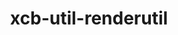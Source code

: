 ---
title: "xcb-util-renderutil"
layout: cache
categories: [package, develop]
meta: {"compilers": ["gcc@11.1.0", "gcc@11.4.0"], "num_specs": 15, "num_specs_by_stack": {"data-vis-sdk": 7, "hep": 8, "root": 15}, "oss": ["ubuntu20.04", "ubuntu22.04"], "platforms": ["linux"], "stacks": ["data-vis-sdk", "hep", "root"], "targets": ["x86_64_v3"], "versions": ["0.3.10"]}
spec_details: [{"compiler": "gcc@11.1.0", "hash": "3wzlqkyeupqtnc4aqulejgfeesm6l4eq", "os": "ubuntu20.04", "platform": "linux", "size": "-", "stacks": ["data-vis-sdk", "root"], "target": "x86_64_v3", "variants": ["build_system=autotools"], "versions": ["0.3.10"]}, {"compiler": "gcc@11.4.0", "hash": "awlvghqyrys65b6ppxmpbhgiugsifuvp", "os": "ubuntu22.04", "platform": "linux", "size": "-", "stacks": ["hep", "root"], "target": "x86_64_v3", "variants": ["build_system=autotools"], "versions": ["0.3.10"]}, {"compiler": "gcc@11.1.0", "hash": "du4pqcjf23bghtvzcnjylwadsggm5ffh", "os": "ubuntu20.04", "platform": "linux", "size": "-", "stacks": ["data-vis-sdk", "root"], "target": "x86_64_v3", "variants": ["build_system=autotools"], "versions": ["0.3.10"]}, {"compiler": "gcc@11.4.0", "hash": "elocb63drngz7e6wcmarkvhzmidkbwdk", "os": "ubuntu22.04", "platform": "linux", "size": "-", "stacks": ["hep", "root"], "target": "x86_64_v3", "variants": ["build_system=autotools"], "versions": ["0.3.10"]}, {"compiler": "gcc@11.4.0", "hash": "fcq6y4u72wnavwlyqfp4jkcang5rtwav", "os": "ubuntu22.04", "platform": "linux", "size": "-", "stacks": ["hep", "root"], "target": "x86_64_v3", "variants": ["build_system=autotools"], "versions": ["0.3.10"]}, {"compiler": "gcc@11.4.0", "hash": "fdpxkzbmxi3a44ok2kyoyb6dzlztozol", "os": "ubuntu22.04", "platform": "linux", "size": "-", "stacks": ["hep", "root"], "target": "x86_64_v3", "variants": ["build_system=autotools"], "versions": ["0.3.10"]}, {"compiler": "gcc@11.1.0", "hash": "g4nxkjka2gmvvfel2oxyp2fvbzp6rd25", "os": "ubuntu20.04", "platform": "linux", "size": "-", "stacks": ["data-vis-sdk", "root"], "target": "x86_64_v3", "variants": ["build_system=autotools"], "versions": ["0.3.10"]}, {"compiler": "gcc@11.1.0", "hash": "hddhquqcntsjkz4bzsxxx6tc5vsk3yui", "os": "ubuntu20.04", "platform": "linux", "size": "-", "stacks": ["data-vis-sdk", "root"], "target": "x86_64_v3", "variants": ["build_system=autotools"], "versions": ["0.3.10"]}, {"compiler": "gcc@11.1.0", "hash": "jntvy2rzegu2jqk2svlpzjj733drsy36", "os": "ubuntu20.04", "platform": "linux", "size": "-", "stacks": ["data-vis-sdk", "root"], "target": "x86_64_v3", "variants": ["build_system=autotools"], "versions": ["0.3.10"]}, {"compiler": "gcc@11.1.0", "hash": "ndy4hk2hyihok6qblpiqrvbqykuvciun", "os": "ubuntu20.04", "platform": "linux", "size": "-", "stacks": ["data-vis-sdk", "root"], "target": "x86_64_v3", "variants": ["build_system=autotools"], "versions": ["0.3.10"]}, {"compiler": "gcc@11.4.0", "hash": "qkf2r2mydx4xc4fj3enrrxr25dhd4fpt", "os": "ubuntu22.04", "platform": "linux", "size": "-", "stacks": ["hep", "root"], "target": "x86_64_v3", "variants": ["build_system=autotools"], "versions": ["0.3.10"]}, {"compiler": "gcc@11.4.0", "hash": "qss2qcf24shvtlcvgzogximyt47fmbuc", "os": "ubuntu22.04", "platform": "linux", "size": "-", "stacks": ["hep", "root"], "target": "x86_64_v3", "variants": ["build_system=autotools"], "versions": ["0.3.10"]}, {"compiler": "gcc@11.4.0", "hash": "vlxrgxgh7r6pxn5opckn2ccd5l5zl7k7", "os": "ubuntu22.04", "platform": "linux", "size": "-", "stacks": ["hep", "root"], "target": "x86_64_v3", "variants": ["build_system=autotools"], "versions": ["0.3.10"]}, {"compiler": "gcc@11.1.0", "hash": "vrlrclw6ldzpo4pxexosaw232yxigtge", "os": "ubuntu20.04", "platform": "linux", "size": "-", "stacks": ["data-vis-sdk", "root"], "target": "x86_64_v3", "variants": ["build_system=autotools"], "versions": ["0.3.10"]}, {"compiler": "gcc@11.4.0", "hash": "xfks6sj7byoysrxn4f56ebr33wzcezpp", "os": "ubuntu22.04", "platform": "linux", "size": "-", "stacks": ["hep", "root"], "target": "x86_64_v3", "variants": ["build_system=autotools"], "versions": ["0.3.10"]}]
---